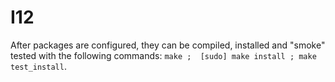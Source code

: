 # I12

After packages are configured, they can be compiled, installed and "smoke" tested with the following commands: `make ; 
[sudo] make install ; make test_install`. 
